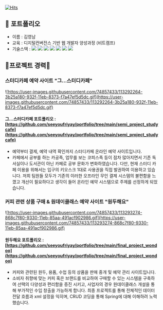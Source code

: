 [![Hits](https://hits.seeyoufarm.com/api/count/incr/badge.svg?url=https%3A%2F%2Fgithub.com%2FYoungnamK%2Fportfolio&count_bg=%23253A86&title_bg=%234D401C&icon=&icon_color=%23E7E7E7&title=hello&edge_flat=false)](https://hits.seeyoufarm.com)
## 👀 포트폴리오 

- 이름 : 김영남
- 교육 : 디지털컨버전스 기반 웹 개발자 양성과정 (비트캠프)
- 기술스택 :
<img src="https://img.shields.io/badge/Java-007396?style=flat-square&logo=Java&logoColor=white&link=https://github.com/YoungnamK"> <img src="https://img.shields.io/badge/JavaScript-F7DF1E?style=flat-square&logo=JavaScript&logoColor=white&link=https://github.com/YoungnamK"> <img src="https://img.shields.io/badge/Spring-6DB33F?style=flat-square&logo=Spring&logoColor=white&link=https://github.com/YoungnamK"> <img src="https://img.shields.io/badge/JSON-000000?style=flat-square&logo=JSON&logoColor=white&link=https://github.com/YoungnamK"> <img src="https://img.shields.io/badge/CSS3-1572B6?style=flat-square&logo=CSS3&logoColor=white&link=https://github.com/YoungnamK"> <img src="https://img.shields.io/badge/ORACLE-F80000?style=flat-square&logo=Oracle&logoColor=white&link=https://github.com/YoungnamK"> <img src="https://img.shields.io/badge/JQUERY-0769AD?style=flat-square&logo=jQuery&logoColor=white&link=https://github.com/YoungnamK"> 
    
## 🔷프로젝트 경력🔷
    
### 스터디카페 예약 사이트 **"그...스터디카페"**

![https://user-images.githubusercontent.com/74857433/113292264-3b25a180-932f-11eb-8373-f7a47ef5d5dc.gif](https://user-images.githubusercontent.com/74857433/113292264-3b25a180-932f-11eb-8373-f7a47ef5d5dc.gif)

#### 그...스터디카페 포트폴리오 : [https://github.com/seeyoufriyay/portfolio/tree/main/semi_project_studycafe](https://github.com/seeyoufriyay/portfolio/tree/main/semi_project_studycafe)
- 예약부터 결제, 예약 내역 확인까지 스터디카페 온라인 예약 사이트입니다.
- 카페에서 공부를 하는 카공족, 업무를 보는 코피스족 등이 점차 많아지면서 기존 독서실이나 도서관이 아닌 카페로 공부 문화가 변화하였습니다. 다만, 현재 스터디 카페 이용을 위해서는 입구의 키오스크 1대로 사용권을 직접 발권하여 이용하고 있습니다. 저희 팀원들 모두가 기존의 이러한 오프라인 무인 결제 시스템의 불편함을 느꼈고 개선이 필요하다고 생각이 들어 온라인 예약 시스템으로 주제를 선정하게 되었습니다.
### 커피 관련 상품 구매 & 원데이클래스 예약 사이트 **"원두해요"**

![https://user-images.githubusercontent.com/74857433/113293274-868c7f80-9330-11eb-85aa-491acf902986.gif](https://user-images.githubusercontent.com/74857433/113293274-868c7f80-9330-11eb-85aa-491acf902986.gif)

#### 원두해요 포트폴리오 : [https://github.com/seeyoufriyay/portfolio/tree/main/final_project_wondoo](https://github.com/seeyoufriyay/portfolio/tree/main/final_project_wondoo)
- 커피와 관련된 원두, 용품, 수업 등의 상품을 판매 중개 및 예약 관리 사이트입니다.
- 소비자 취향에 맞는 커피 혹은 브랜드를 비교하여 구매할 수 있는 시스템을 구축하여 선택의 다양성과 편리함을 증진 시키고, 사업자의 경우 원데이클래스 개설을 통해 부가적인 수입 창출을 가능하게 합니다. 최종 프로젝트를 통해 전체적인 데이터 전달 흐름과 xml 설정을 익히며, CRUD 코딩을 통해 Spring에 대해 이해하려 노력했습니다.
